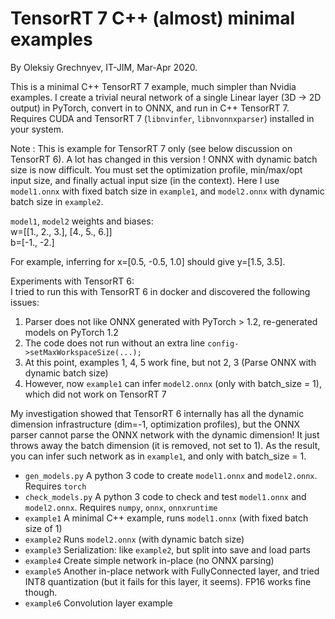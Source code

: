 TensorRT 7 C++ (almost) minimal examples
====

By Oleksiy Grechnyev, IT-JIM, Mar-Apr 2020.

This is a minimal C++ TensorRT 7 example, much simpler than Nvidia examples. I create a trivial neural network 
of a single Linear layer (3D -> 2D output) in PyTorch, convert in to ONNX, and run in C++ TensorRT 7. Requires CUDA and
TensorRT 7 (`libnvinfer`, `libnvonnxparser`) installed in your system.

Note : This is example for TensorRT 7 only (see below discussion on TensorRT 6). A lot has changed in this version ! ONNX with dynamic batch size is now difficult.
You must set the optimization profile, min/max/opt input size, and finally actual input size (in the context).
Here I use `model1.onnx` with fixed batch size in `example1`, and `model2.onnx` with dynamic batch size in `example2`.  

`model1`, `model2` weights and biases:  
w=[[1., 2., 3.], [4., 5., 6.]]  
b=[-1., -2.]  

For example, inferring for x=[0.5, -0.5, 1.0] should give y=[1.5, 3.5].

Experiments with TensorRT 6:    
I tried to run this with TensorRT 6 in docker and discovered the following issues:  
1. Parser does not like ONNX generated with PyTorch > 1.2, re-generated models on PyTorch 1.2  
2. The code does not run without an extra line `config->setMaxWorkspaceSize(...);`  
3. At this point, examples 1, 4, 5 work fine, but not 2, 3 (Parse ONNX with dynamic batch size)
4. However, now `example1` can infer `model2.onnx` (only with batch_size = 1), which did not work on TensorRT 7

My investigation showed that TensorRT 6 internally has all the dynamic dimension infrastructure
(dim=-1, optimization profiles), but the ONNX parser cannot parse the ONNX network with the dynamic dimension!
It just throws away the batch dimension (it is removed, not set to 1). As the result, you can infer such network
as in `example1`, and only with batch_size = 1. 

* `gen_models.py` A python 3 code to create `model1.onnx` and `model2.onnx`. Requires `torch`  
* `check_models.py` A python 3 code to check and test `model1.onnx` and `model2.onnx`. Requires `numpy`, `onnx`, `onnxruntime`  
* `example1` A minimal C++ example, runs `model1.onnx` (with fixed batch size of 1)  
* `example2` Runs `model2.onnx` (with dynamic batch size)   
* `example3` Serialization: like `example2`, but split into save and load parts  
* `example4` Create simple network in-place (no ONNX parsing)  
* `example5` Another in-place network with FullyConnected layer, and tried INT8 quantization (but it fails for this layer, it seems). FP16 works fine though.
* `example6` Convolution layer example  

